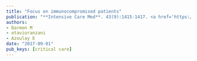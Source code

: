 ```yaml
---
title: "Focus on immunocompromised patients"
publication: "**Intensive Care Med**. 43(9):1415-1417. <a href='https://doi.org/10.1007/s00134-017-4857-2' target='_blank' rel='noopener noreferrer'>10.1007/s00134-017-4857-2</a>"
authors:
- Darmon M
- otavioranzani
- Azoulay E
date: "2017-09-01"
pub_keys: [critical care]
---
```

